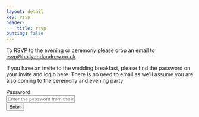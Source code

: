 ```yaml
---
layout: detail
key: rsvp
header:
    title: rsvp
bunting: false
---
```


<p class="rsvpindex">
  To RSVP to the evening or ceremony please drop an email to <a href="mailto:rsvp@hollyandandrew.co.uk">rsvp@hollyandandrew.co.uk</a>.
</p>

<p class="rsvpindex">
  If you have an invite to the wedding breakfast, please find the password on your invite and login here. There is no need to email as we'll assume you are also coming to the ceremony and evening party
</p>

<form class="form-horizontal" id="passform">
  <div class="form-group">
    <label for="password" class="col-sm-4 control-label">Password</label>
    <div class="col-sm-4">
      <input type="text" class="form-control" id="password" placeholder="Enter the password from the invite!">
      <span id="error"></span>
    </div>
  </div>
  <div class="form-group">
    <div class="col-sm-offset-4 col-sm-2">
      <input type="button" class="form-control" id="submit" value="Enter">
    </div>
  </div>
</form>
<div id="viparea">
</div>
